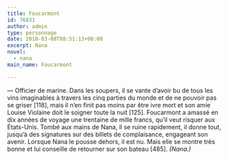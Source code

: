 ```yaml
---
title: Foucarmont
id: 76831
author: admin
type: personnage
date: 2010-03-08T08:51:13+00:00
excerpt: Nana
novel:
  - nana
main_name: Foucarmont

---
```

— Officier de marine. Dans les soupers, il se vante d&rsquo;avoir bu de tous les vins imaginables à travers les cinq parties du monde et de ne pouvoir pas se griser [118], mais il n&rsquo;en finit pas moins par être ivre mort et son amie Louise Violaine doit le soigner toute la nuit [125]. Foucarmont a amassé en dix années de voyage une trentaine de mille francs, qu&rsquo;il veut risquer aux États-Unis. Tombé aux mains de Nana, il se ruine rapidement, il donne tout, jusqu&rsquo;à des signatures sur des billets de complaisance, engageant son avenir. Lorsque Nana le pousse dehors, il est nu. Mais elle se montre très bonne et lui conseille de retourner sur son bateau [485]. _(Nana.)_